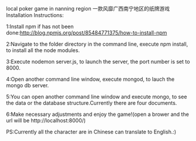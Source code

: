 local poker game in nanning region
一款风靡广西南宁地区的纸牌游戏
Installation Instructions:

1:Install npm if has not been done:http://blog.npmjs.org/post/85484771375/how-to-install-npm 

2:Navigate to the folder directory in the command line, execute npm install, to install all the node modules.

3:Execute nodemon server.js, to launch the server, the port number is set to 8000.

4:Open another command line window, execute mongod, to lauch the mongo db server.

5:You can open another command line window and execute mongo, to see the data or the database structure.Currently there are four documents.

6:Make necessary adjustments and enjoy the game!(open a brower and the url will be http://localhost:8000/)

PS:Currently all the character are in Chinese can translate to English.:)
